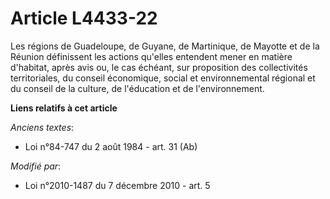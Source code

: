 # Article L4433-22

Les régions de Guadeloupe, de Guyane, de Martinique, de Mayotte et de la Réunion définissent les actions qu'elles entendent
mener en matière d'habitat, après avis ou, le cas échéant, sur proposition des collectivités territoriales, du conseil
économique, social et environnemental régional et du conseil de la culture, de l'éducation et de l'environnement.

**Liens relatifs à cet article**

_Anciens textes_:

  - Loi n°84-747 du 2 août 1984 - art. 31 (Ab)

_Modifié par_:

  - Loi n°2010-1487 du 7 décembre 2010 - art. 5
